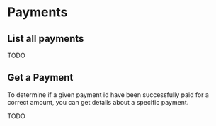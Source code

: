 # Payments

## List all payments

TODO

## Get a Payment

To determine if a given payment id have been successfully paid for a correct amount, you can get details about a specific payment.

TODO
